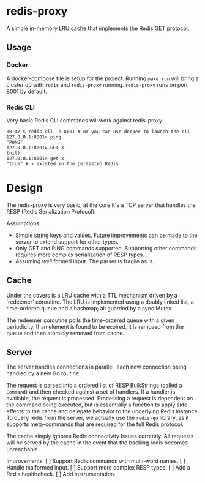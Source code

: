 # redis-proxy
A simple in-memory LRU cache that implements the Redis GET protocol.

## Usage

### Docker

A docker-compose file is setup for the project. Running `make run` will bring
a cluster up with `redis` and `redis-proxy` running. `redis-proxy` runs on port 8001
by default.

### Redis CLI

Very basic Redis CLI commands will work against redis-proxy.

```
00:47 $ redis-cli -p 8001 # or you can use docker to launch the cli
127.0.0.1:8001> ping
"PONG"
127.0.0.1:8001> GET X
(nil)
127.0.0.1:8001> get x
"true" # x existed in the persisted Redis
```

# Design
The redis-proxy is very basic, at the core it's a TCP server that handles the RESP (Redis Serialization Protocol).

Assumptions:
* Simple string keys and values. Future improvements can be made to the server to extend support for other types.
* Only GET and PING commands supported. Supporting other commands requires more complex serialization of RESP types.
* Assuming _well_ formed input. The parser is fragile as is.

## Cache
Under the covers is a LRU cache with a TTL mechanism driven by a 'redeemer' coroutine. The LRU is implemented
using a doubly linked list, a time-ordered queue and a hashmap; all guarded by a sync.Mutex.

The redeemer coroutine polls the time-ordered queue with a given periodicity. If an element is found to be expired,
it is removed from the queue and then atomicly removed from cache.

## Server
The server handles connections in parallel, each new connection being handled by a new Go routine.

The request is parsed into a ordered list of RESP BulkStrings (called a `Command`) and then checked against
a set of handlers. If a handler is available, the request is processed. Processing a request is dependent on the
command being executed, but is essentially a function to apply side effects to the cache and delegate behavior to
the underlying Redis instance. To query redis from the server, we actually use the `redis-go` library, as it supports meta-commands
that are required for the full Redis protocol.

The cache simply ignores Redis connectivity issues currently. All requests will be served by the cache in the event that the
backing redis becomes unreachable.

Improvements:
   [ ] Support Redis commands with multi-word names.
   [ ] Handle malformed input.
   [ ] Support more complex RESP types.
   [ ] Add a Redis healthcheck.
   [ ] Add instrumentation.
